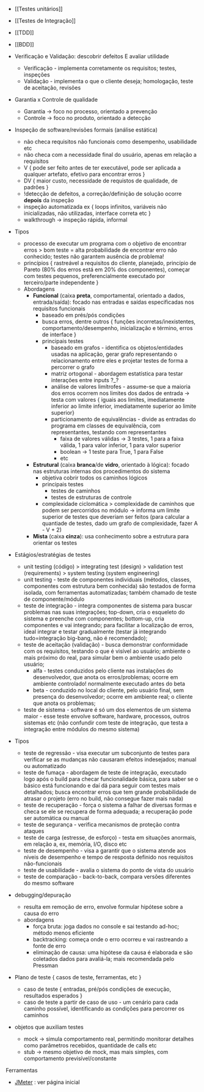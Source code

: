 * [[Testes unitários]]
* [[Testes de Integração]]
* [[TDD]]
* [[BDD]]

* Verificação e Validação: descobrir defeitos E avaliar utilidade
	* Verificação - implementa corretamente os requisitos; testes, inspeções
	* Validação - implementa o que o cliente deseja; homologação, teste de aceitação, revisões
* Garantia x Controle de qualidade
	* Garantia -> foco no processo, orientado a prevenção
	* Controle -> foco no produto, orientado a detecção
* Inspeção de software/revisões formais (análise estática)
	* não checa requisitos não funcionais como desempenho, usabilidade etc
	* não checa com a necessidade final do usuário, apenas em relação a requisitos
	* V { pode ser feito antes de ter executável, pode ser aplicada a qualquer artefato, efetivo para encontrar erros }
	* DV { maior custo, necessidade de requistos de qualidade, de padrões }
	* !detecção de defeitos, a correção/definição de solução ocorre **depois** da inspeção
	* inspeção automatizada ex { loops infinitos, variáveis não inicializadas, não utilizadas, interface correta etc }
	* walkthrough -> inspeção rápida, informal
* Tipos
	* processo de executar um programa com o objetivo de encontrar erros > bom teste = alta probabilidade de encontrar erro não conhecido; testes não garantem ausência de problema!
	* princípios { rastreável a requisitos do cliente, planejado, princípio de Pareto (80% dos erros está em 20% dos componentes), começar com testes pequenos, preferencialmente executado por terceiro/parte independente }
	* Abordagens
		* **Funcional** (caixa **preta**, comportamental, orientado a dados, entrada/saída): focado nas entradas e saídas especificadas nos requisitos funcionais
			* baseado em prés/pós condições
			* busca erros, dentre outros { funções incorretas/inexistentes, comportamento/desempenho, inicialização e término, erros de interface }
			* principais testes
				* baseado em grafos - identifica os objetos/entidades usadas na aplicação, gerar grafo representando o relacionamento entre eles e projetar testes de forma a percorrer o grafo
				* matriz ortogonal - abordagem estatística para testar interações entre inputs ?_?
				* análise de valores limítrofes - assume-se que a maioria dos erros ocorrem nos limites dos dados de entrada -> testa com valores { iguais aos limites, imediatamente inferior ao limite inferior, imediatamente superior ao limite superior}
				* particionamento de equivalências - divide as entradas do programa em classes de equivalência, com representantes, testando com representantes
					* faixa de valores válidas -> 3 testes, 1 para a faixa válida, 1 para valor inferior, 1 para valor superior
					* boolean -> 1 teste para True, 1 para False
					* etc
		* **Estrutural** (caixa **branca**/de **vidro**, orientado à lógica): focado nas estruturas internas dos procedimentos do sistema
			* objetiva cobrir todos os caminhos lógicos
			* principais testes
				* testes de caminhos
				* testes de estruturas de controle
			* complexidade ciclomática > complexidade de caminhos que podem ser percorridos no módulo -> informa um limite superior de testes que deveriam ser feitos (para calcular a quantiade de testes, dado um grafo de complexidade, fazer A - V + 2)
		* **Mista** (caixa **cinza**): usa conhecimento sobre a estrutura para orientar os testes
* Estágios/estratégias de testes
	* unit testing (código) > integrating test (design) > validation test (requirements) > system testing (system engineering)
	* unit testing - teste de componentes individuais (métodos, classes, componentes com estrutura bem conhecida) são testados de forma isolada, com ferramentas automatizadas; também chamado de teste de componente/módulo
	* teste de integração - integra componentes de sistema para buscar problemas nas suas integrações; top-down, cria o esqueleto do sistema e preenche com componentes; bottom-up, cria componentes e vai integrando; para facilitar a localização de erros, ideal integrar e testar gradualmente (testar já integrando tudo=integração big-bang, não é recomendado);
	* teste de aceitação (validação) - busca demonstrar conformidade com os requisitos, testando o que é visível ao usuário; ambiente o mais próximo do real, para simular bem o ambiente usado pelo usuário;
		* alfa - testes conduzidos pelo cliente nas instalações do desenvolvedor, que anota os erros/problemas; ocorre em ambiente controlado! normalmente executado antes do beta
		* beta - conduzido no local do cliente, pelo usuário final, sem presença do desenvolvedor; ocorre em ambiente real; o cliente que anota os problemas;
	* teste de sistema - software é só um dos elementos de um sistema maior - esse teste envolve software, hardware, processos, outros sistemas etc (não confundir com teste de integração, que testa a integração entre módulos do mesmo sistema)
* Tipos
	* teste de regressão - visa executar um subconjunto de testes para verificar se as mudanças não causaram efeitos indesejados; manual ou automatizado
	* teste de fumaça - abordagem de teste de integração, executado logo após o build para checar funcionalidade básica, para saber se o básico está funcionando e daí dá para seguir com testes mais detalhados; busca encontrar erros que tem grande probabilidade de atrasar o projeto (erro no build, não consegue fazer mais nada)
	* teste de recuperação - força o sistema a falhar de diversas formas e checa se ele se recupera de forma adequada; a recuperação pode ser automática ou manual
	* teste de segurança - verifica mecanismos de proteção contra ataques
	* teste de carga (estresse, de esforço) - testa em situações anormais, em relação a, ex, memória, I/O, disco etc
	* teste de desempenho - visa a garantir que o sistema atende aos níveis de desempenho e tempo de resposta definido nos requisitos não-funcionais
	* teste de usabilidade - avalia o sistema do ponto de vista do usuário
	* teste de comparação - back-to-back, compara versões diferentes do mesmo software
* debugging/depuração
	* resulta em remoção de erro, envolve formular hipótese sobre a causa do erro
	* abordagens
		* força bruta: joga dados no console e sai testando ad-hoc; método menos eficiente
		* backtracking: começa onde o erro ocorreu e vai rastreando a fonte de erro
		* eliminação de causa: uma hipótese da causa é elaborada e são coletados dados para avaliá-la; mais recomendada pelo Pressman
* Plano de teste { casos de teste, ferramentas, etc }
	* caso de teste { entradas, pré/pós condições de execução, resultados esperados }
	* caso de teste a partir de caso de uso - um cenário para cada caminho possível, identificando as condições para percorrer os caminhos
* objetos que auxiliam testes
	* mock -> simula comportamento real, permitindo monitorar detalhes como parâmetros recebidos, quantidade de calls etc
	* stub -> mesmo objetivo de mock, mas mais simples, com comportamento previsível/constante

Ferramentas
* [JMeter](https://jmeter.apache.org/) : ver página inicial